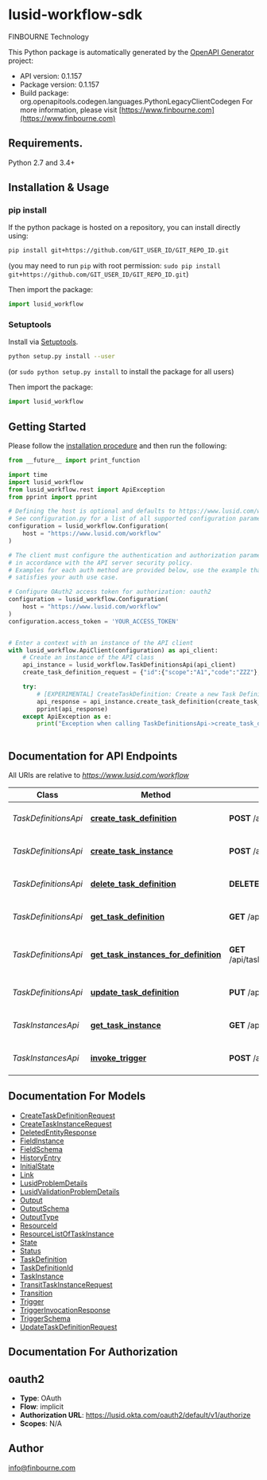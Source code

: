 # lusid-workflow-sdk
FINBOURNE Technology

This Python package is automatically generated by the [OpenAPI Generator](https://openapi-generator.tech) project:

- API version: 0.1.157
- Package version: 0.1.157
- Build package: org.openapitools.codegen.languages.PythonLegacyClientCodegen
For more information, please visit [https://www.finbourne.com](https://www.finbourne.com)

## Requirements.

Python 2.7 and 3.4+

## Installation & Usage
### pip install

If the python package is hosted on a repository, you can install directly using:

```sh
pip install git+https://github.com/GIT_USER_ID/GIT_REPO_ID.git
```
(you may need to run `pip` with root permission: `sudo pip install git+https://github.com/GIT_USER_ID/GIT_REPO_ID.git`)

Then import the package:
```python
import lusid_workflow
```

### Setuptools

Install via [Setuptools](http://pypi.python.org/pypi/setuptools).

```sh
python setup.py install --user
```
(or `sudo python setup.py install` to install the package for all users)

Then import the package:
```python
import lusid_workflow
```

## Getting Started

Please follow the [installation procedure](#installation--usage) and then run the following:

```python
from __future__ import print_function

import time
import lusid_workflow
from lusid_workflow.rest import ApiException
from pprint import pprint

# Defining the host is optional and defaults to https://www.lusid.com/workflow
# See configuration.py for a list of all supported configuration parameters.
configuration = lusid_workflow.Configuration(
    host = "https://www.lusid.com/workflow"
)

# The client must configure the authentication and authorization parameters
# in accordance with the API server security policy.
# Examples for each auth method are provided below, use the example that
# satisfies your auth use case.

# Configure OAuth2 access token for authorization: oauth2
configuration = lusid_workflow.Configuration(
    host = "https://www.lusid.com/workflow"
)
configuration.access_token = 'YOUR_ACCESS_TOKEN'


# Enter a context with an instance of the API client
with lusid_workflow.ApiClient(configuration) as api_client:
    # Create an instance of the API class
    api_instance = lusid_workflow.TaskDefinitionsApi(api_client)
    create_task_definition_request = {"id":{"scope":"A1","code":"ZZZ"},"displayName":"An example TaskDefinition","description":"Test","fields":[{"name":"clientId","type":"String"},{"name":"assignee","type":"String"},{"name":"resolutionDetail","type":"String"}],"states":[{"type":"Input","name":"Submitted"},{"type":"Internal","name":"InProgress"},{"type":"Internal","name":"SendingSurvey"},{"type":"Output","name":"Done"},{"type":"Output","name":"SurveyNotSent"},{"type":"Output","name":"NotDone"}],"transitions":[{"from":"Submitted","to":"InProgress","trigger":"start","guard":"fields.assignee exists AND fields.assignee NOT eq ''"},{"from":"InProgress","to":"SendingSurvey","trigger":"resolve","guard":"fields.resolutionDetail exists AND fields.resolutionDetail NOT eq ''","output":"sendSurvey"},{"from":"SendingSurvey","to":"Done","trigger":"success"},{"from":"SendingSurvey","to":"SurveyNotSent","trigger":"failure"},{"from":"SendingSurvey","to":"NotDone","trigger":"timeout"},{"from":"InProgress","to":"NotDone","trigger":"cancel","guard":"fields.cancellationDetail exists AND fields.cancellationDetail NOT eq ''"}],"triggers":[{"name":"start","schema":{"type":"External","timeInState":0}},{"name":"cancel","schema":{"type":"External","timeInState":0}},{"name":"resolve","schema":{"type":"External","timeInState":0}},{"name":"timeout","schema":{"type":"Timeout","timeInState":30}},{"name":"success","schema":{"type":"WebHook","timeInState":0,"responseCodes":{"in":[200]}}},{"name":"failure","schema":{"type":"WebHook","timeInState":0,"responseCodes":{"notIn":[200]}}}],"initialState":{"name":"Submitted","requiredFields":["clientId"]},"outputs":[{"name":"a web hook","schema":{"requestDetails":{"method":"Get","url":"www.zzz.com","parameters":[{"kind":"Query","key":"client_id","value":"ZZZ"}],"expectedHttpResponseCodes":["200"]},"type":"WebHook"}}]} # CreateTaskDefinitionRequest | The data to create a Task Definition

    try:
        # [EXPERIMENTAL] CreateTaskDefinition: Create a new Task Definition.
        api_response = api_instance.create_task_definition(create_task_definition_request)
        pprint(api_response)
    except ApiException as e:
        print("Exception when calling TaskDefinitionsApi->create_task_definition: %s\n" % e)
    
```

## Documentation for API Endpoints

All URIs are relative to *https://www.lusid.com/workflow*

Class | Method | HTTP request | Description
------------ | ------------- | ------------- | -------------
*TaskDefinitionsApi* | [**create_task_definition**](docs/TaskDefinitionsApi.md#create_task_definition) | **POST** /api/taskdefinitions | [EXPERIMENTAL] CreateTaskDefinition: Create a new Task Definition.
*TaskDefinitionsApi* | [**create_task_instance**](docs/TaskDefinitionsApi.md#create_task_instance) | **POST** /api/taskdefinitions/{scope}/{code} | [EXPERIMENTAL] CreateTaskInstance: Create a new Task Instance.
*TaskDefinitionsApi* | [**delete_task_definition**](docs/TaskDefinitionsApi.md#delete_task_definition) | **DELETE** /api/taskdefinitions/{scope}/{code} | [EXPERIMENTAL] DeleteTaskDefinition: Delete a Task Definition.
*TaskDefinitionsApi* | [**get_task_definition**](docs/TaskDefinitionsApi.md#get_task_definition) | **GET** /api/taskdefinitions/{scope}/{code} | [EXPERIMENTAL] GetTaskDefinition: Get a Task Definition.
*TaskDefinitionsApi* | [**get_task_instances_for_definition**](docs/TaskDefinitionsApi.md#get_task_instances_for_definition) | **GET** /api/taskdefinitions/{scope}/{code}/instances | [EXPERIMENTAL] GetTaskInstancesForDefinition: Get all Task Instances based on a Task Definition
*TaskDefinitionsApi* | [**update_task_definition**](docs/TaskDefinitionsApi.md#update_task_definition) | **PUT** /api/taskdefinitions/{scope}/{code} | [EXPERIMENTAL] UpdateTaskDefinition: Update an existing Task Definition.
*TaskInstancesApi* | [**get_task_instance**](docs/TaskInstancesApi.md#get_task_instance) | **GET** /api/taskinstances/{id} | [EXPERIMENTAL] GetTaskInstance: Get a Task Instance.
*TaskInstancesApi* | [**invoke_trigger**](docs/TaskInstancesApi.md#invoke_trigger) | **POST** /api/taskinstances/{id} | [EXPERIMENTAL] InvokeTrigger: Invoke a Task Instance Trigger.


## Documentation For Models

 - [CreateTaskDefinitionRequest](docs/CreateTaskDefinitionRequest.md)
 - [CreateTaskInstanceRequest](docs/CreateTaskInstanceRequest.md)
 - [DeletedEntityResponse](docs/DeletedEntityResponse.md)
 - [FieldInstance](docs/FieldInstance.md)
 - [FieldSchema](docs/FieldSchema.md)
 - [HistoryEntry](docs/HistoryEntry.md)
 - [InitialState](docs/InitialState.md)
 - [Link](docs/Link.md)
 - [LusidProblemDetails](docs/LusidProblemDetails.md)
 - [LusidValidationProblemDetails](docs/LusidValidationProblemDetails.md)
 - [Output](docs/Output.md)
 - [OutputSchema](docs/OutputSchema.md)
 - [OutputType](docs/OutputType.md)
 - [ResourceId](docs/ResourceId.md)
 - [ResourceListOfTaskInstance](docs/ResourceListOfTaskInstance.md)
 - [State](docs/State.md)
 - [Status](docs/Status.md)
 - [TaskDefinition](docs/TaskDefinition.md)
 - [TaskDefinitionId](docs/TaskDefinitionId.md)
 - [TaskInstance](docs/TaskInstance.md)
 - [TransitTaskInstanceRequest](docs/TransitTaskInstanceRequest.md)
 - [Transition](docs/Transition.md)
 - [Trigger](docs/Trigger.md)
 - [TriggerInvocationResponse](docs/TriggerInvocationResponse.md)
 - [TriggerSchema](docs/TriggerSchema.md)
 - [UpdateTaskDefinitionRequest](docs/UpdateTaskDefinitionRequest.md)


## Documentation For Authorization


## oauth2

- **Type**: OAuth
- **Flow**: implicit
- **Authorization URL**: https://lusid.okta.com/oauth2/default/v1/authorize
- **Scopes**: N/A


## Author

info@finbourne.com


